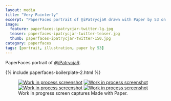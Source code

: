 ```yaml
---
layout: media
title: "Very Painterly"
excerpt: "PaperFaces portrait of @iPatrycjaR drawn with Paper by 53 on an iPad."
image: 
  feature: paperfaces-ipatrycjar-twitter-lg.jpg
  teaser: paperfaces-ipatrycjar-twitter-teaser.jpg
  thumb: paperfaces-ipatrycjar-twitter-150.jpg
category: paperfaces
tags: [portrait, illustration, paper by 53]
---
```


PaperFaces portrait of [@iPatrycjaR](http://twitter.com/ipatrycjar).

{% include paperfaces-boilerplate-2.html %}

<figure class="third">
  <a href="{{ site.url }}/images/paperfaces-ipatrycjar-process-1-lg.jpg"><img src="{{ site.url }}/images/paperfaces-ipatrycjar-process-1-600.jpg" alt="Work in process screenshot"></a>
  <a href="{{ site.url }}/images/paperfaces-ipatrycjar-process-2-lg.jpg"><img src="{{ site.url }}/images/paperfaces-ipatrycjar-process-2-600.jpg" alt="Work in process screenshot"></a>
  <a href="{{ site.url }}/images/paperfaces-ipatrycjar-process-3-lg.jpg"><img src="{{ site.url }}/images/paperfaces-ipatrycjar-process-3-600.jpg" alt="Work in process screenshot"></a>
  <a href="{{ site.url }}/images/paperfaces-ipatrycjar-process-4-lg.jpg"><img src="{{ site.url }}/images/paperfaces-ipatrycjar-process-4-600.jpg" alt="Work in process screenshot"></a>
  <figcaption>Work in progress screen captures Made with Paper.</figcaption>
</figure>